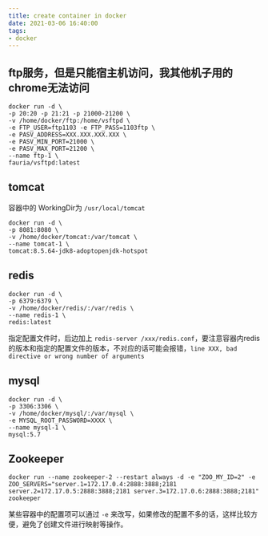 ```yaml
---
title: create container in docker
date: 2021-03-06 16:40:00
tags: 
- docker
---
```


## ftp服务，但是只能宿主机访问，我其他机子用的chrome无法访问

```shell
docker run -d \
-p 20:20 -p 21:21 -p 21000-21200 \
-v /home/docker/ftp:/home/vsftpd \
-e FTP_USER=ftp1103 -e FTP_PASS=1103ftp \
-e PASV_ADDRESS=XXX.XXX.XXX.XXX \
-e PASV_MIN_PORT=21000 \
-e PASV_MAX_PORT=21200 \
--name ftp-1 \
fauria/vsftpd:latest
```

## tomcat

容器中的 WorkingDir为 `/usr/local/tomcat`

```shell
docker run -d \
-p 8081:8080 \
-v /home/docker/tomcat:/var/tomcat \
--name tomcat-1 \
tomcat:8.5.64-jdk8-adoptopenjdk-hotspot
```

## redis

```shell
docker run -d \
-p 6379:6379 \
-v /home/docker/redis/:/var/redis \
--name redis-1 \
redis:latest
```

指定配置文件时，后边加上 `redis-server /xxx/redis.conf`，要注意容器内redis的版本和指定的配置文件的版本，不对应的话可能会报错，`line XXX, bad directive or wrong number of arguments`

## mysql

```shell
docker run -d \
-p 3306:3306 \
-v /home/docker/mysql/:/var/mysql \
-e MYSQL_ROOT_PASSWORD=XXXX \
--name mysql-1 \
mysql:5.7
```

## Zookeeper

```shell
docker run --name zookeeper-2 --restart always -d -e "ZOO_MY_ID=2" -e ZOO_SERVERS="server.1=172.17.0.4:2888:3888;2181 server.2=172.17.0.5:2888:3888;2181 server.3=172.17.0.6:2888:3888;2181" zookeeper
```

某些容器中的配置项可以通过 `-e` 来改写，如果修改的配置不多的话，这样比较方便，避免了创建文件进行映射等操作。

